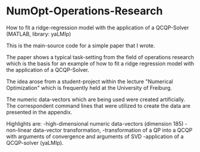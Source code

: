 # NumOpt-Operations-Research
How to fit a ridge-regression model  with the application of a QCQP-Solver (MATLAB, library: yaLMIp) 

This is the main-source code for a simple paper that I wrote. 

The paper shows a typical task-setting from the field of operations research 
which is the basis for an example of how to fit a ridge regression model 
with the application of a QCQP-Solver. 

The idea arose from a student-project within the lecture "Numerical Optimization" which is 
frequently held at the University of Freiburg.

The numeric data-vectors which are being used were created artificially. The correspondent 
command lines that were utilized to create the data are presented in the appendix. 

Highlights are: -high-dimensional numeric data-vectors (dimension 185) 
-non-linear data-vector transformation, 
-transformation of a QP into a QCQP with arguments of convergence and arguments of SVD 
-application of a QCQP-solver (yaLMIp).
